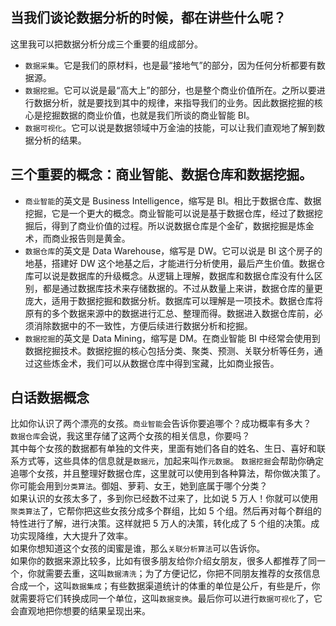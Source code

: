 ## 当我们谈论数据分析的时候，都在讲些什么呢？
这里我可以把数据分析分成三个重要的组成部分。
* `数据采集`。它是我们的原材料，也是最“接地气”的部分，因为任何分析都要有数据源。
* `数据挖掘`。它可以说是最“高大上”的部分，也是整个商业价值所在。之所以要进行数据分析，就是要找到其中的规律，来指导我们的业务。因此数据挖掘的核心是挖掘数据的商业价值，也就是我们所谈的商业智能 BI。
* `数据可视化`。它可以说是数据领域中万金油的技能，可以让我们直观地了解到数据分析的结果。

## 三个重要的概念：商业智能、数据仓库和数据挖掘。
* `商业智能`的英文是 Business Intelligence，缩写是 BI。相比于数据仓库、数据挖掘，它是一个更大的概念。商业智能可以说是基于数据仓库，经过了数据挖掘后，得到了商业价值的过程。所以说数据仓库是个金矿，数据挖掘是炼金术，而商业报告则是黄金。
* `数据仓库`的英文是 Data Warehouse，缩写是 DW。它可以说是 BI 这个房子的地基，搭建好 DW 这个地基之后，才能进行分析使用，最后产生价值。数据仓库可以说是数据库的升级概念。从逻辑上理解，数据库和数据仓库没有什么区别，都是通过数据库技术来存储数据的。不过从数量上来讲，数据仓库的量更庞大，适用于数据挖掘和数据分析。数据库可以理解是一项技术。数据仓库将原有的多个数据来源中的数据进行汇总、整理而得。数据进入数据仓库前，必须消除数据中的不一致性，方便后续进行数据分析和挖掘。
* `数据挖掘`的英文是 Data Mining，缩写是 DM。在商业智能 BI 中经常会使用到数据挖掘技术。数据挖掘的核心包括分类、聚类、预测、关联分析等任务，通过这些炼金术，我们可以从数据仓库中得到宝藏，比如商业报告。

## 白话数据概念
比如你认识了两个漂亮的女孩。`商业智能`会告诉你要追哪个？成功概率有多大？  
`数据仓库`会说，我这里存储了这两个女孩的相关信息，你要吗？  
其中每个女孩的数据都有单独的文件夹，里面有她们各自的姓名、生日、喜好和联系方式等，这些具体的信息就是`数据元`，加起来叫作`元数据`。
`数据挖掘`会帮助你确定追哪个女孩，并且整理好数据仓库，这里就可以使用到各种算法，帮你做决策了。  
你可能会用到`分类算法`。御姐、萝莉、女王，她到底属于哪个分类？  
如果认识的女孩太多了，多到你已经数不过来了，比如说 5 万人！你就可以使用`聚类算法`了，它帮你把这些女孩分成多个群组，比如 5 个组。然后再对每个群组的特性进行了解，进行决策。这样就把 5 万人的决策，转化成了 5 个组的决策。成功实现降维，大大提升了效率。  
如果你想知道这个女孩的闺蜜是谁，那么`关联分析算法`可以告诉你。  
如果你的数据来源比较多，比如有很多朋友给你介绍女朋友，很多人都推荐了同一个，你就需要去重，这叫`数据清洗`；为了方便记忆，你把不同朋友推荐的女孩信息合成一个，这叫`数据集成`；有些数据渠道统计的体重的单位是公斤，有些是斤，你就需要将它们转换成同一个单位，这叫`数据变换`。最后你可以进行`数据可视化`了，它会直观地把你想要的结果呈现出来。